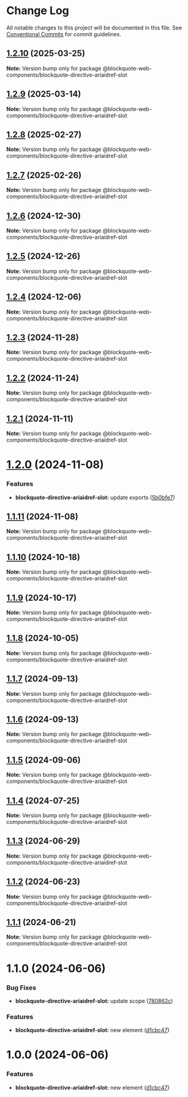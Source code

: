 # Change Log

All notable changes to this project will be documented in this file.
See [Conventional Commits](https://conventionalcommits.org) for commit guidelines.

## [1.2.10](https://github.com/oscarmarina/blockquote-web-components/compare/@blockquote-web-components/blockquote-directive-ariaidref-slot@1.2.9...@blockquote-web-components/blockquote-directive-ariaidref-slot@1.2.10) (2025-03-25)

**Note:** Version bump only for package @blockquote-web-components/blockquote-directive-ariaidref-slot





## [1.2.9](https://github.com/oscarmarina/blockquote-web-components/compare/@blockquote-web-components/blockquote-directive-ariaidref-slot@1.2.8...@blockquote-web-components/blockquote-directive-ariaidref-slot@1.2.9) (2025-03-14)

**Note:** Version bump only for package @blockquote-web-components/blockquote-directive-ariaidref-slot





## [1.2.8](https://github.com/oscarmarina/blockquote-web-components/compare/@blockquote-web-components/blockquote-directive-ariaidref-slot@1.2.7...@blockquote-web-components/blockquote-directive-ariaidref-slot@1.2.8) (2025-02-27)

**Note:** Version bump only for package @blockquote-web-components/blockquote-directive-ariaidref-slot





## [1.2.7](https://github.com/oscarmarina/blockquote-web-components/compare/@blockquote-web-components/blockquote-directive-ariaidref-slot@1.2.6...@blockquote-web-components/blockquote-directive-ariaidref-slot@1.2.7) (2025-02-26)

**Note:** Version bump only for package @blockquote-web-components/blockquote-directive-ariaidref-slot





## [1.2.6](https://github.com/oscarmarina/blockquote-web-components/compare/@blockquote-web-components/blockquote-directive-ariaidref-slot@1.2.5...@blockquote-web-components/blockquote-directive-ariaidref-slot@1.2.6) (2024-12-30)

**Note:** Version bump only for package @blockquote-web-components/blockquote-directive-ariaidref-slot





## [1.2.5](https://github.com/oscarmarina/blockquote-web-components/compare/@blockquote-web-components/blockquote-directive-ariaidref-slot@1.2.4...@blockquote-web-components/blockquote-directive-ariaidref-slot@1.2.5) (2024-12-26)

**Note:** Version bump only for package @blockquote-web-components/blockquote-directive-ariaidref-slot





## [1.2.4](https://github.com/oscarmarina/blockquote-web-components/compare/@blockquote-web-components/blockquote-directive-ariaidref-slot@1.2.3...@blockquote-web-components/blockquote-directive-ariaidref-slot@1.2.4) (2024-12-06)

**Note:** Version bump only for package @blockquote-web-components/blockquote-directive-ariaidref-slot





## [1.2.3](https://github.com/oscarmarina/blockquote-web-components/compare/@blockquote-web-components/blockquote-directive-ariaidref-slot@1.2.2...@blockquote-web-components/blockquote-directive-ariaidref-slot@1.2.3) (2024-11-28)

**Note:** Version bump only for package @blockquote-web-components/blockquote-directive-ariaidref-slot





## [1.2.2](https://github.com/oscarmarina/blockquote-web-components/compare/@blockquote-web-components/blockquote-directive-ariaidref-slot@1.2.1...@blockquote-web-components/blockquote-directive-ariaidref-slot@1.2.2) (2024-11-24)

**Note:** Version bump only for package @blockquote-web-components/blockquote-directive-ariaidref-slot





## [1.2.1](https://github.com/oscarmarina/blockquote-web-components/compare/@blockquote-web-components/blockquote-directive-ariaidref-slot@1.2.0...@blockquote-web-components/blockquote-directive-ariaidref-slot@1.2.1) (2024-11-11)

**Note:** Version bump only for package @blockquote-web-components/blockquote-directive-ariaidref-slot





# [1.2.0](https://github.com/oscarmarina/blockquote-web-components/compare/@blockquote-web-components/blockquote-directive-ariaidref-slot@1.1.11...@blockquote-web-components/blockquote-directive-ariaidref-slot@1.2.0) (2024-11-08)


### Features

* **blockquote-directive-ariaidref-slot:** update exports ([5b0bfe7](https://github.com/oscarmarina/blockquote-web-components/commit/5b0bfe7a696fe2ed361ee043e1cf8409ee88225c))





## [1.1.11](https://github.com/oscarmarina/blockquote-web-components/compare/@blockquote-web-components/blockquote-directive-ariaidref-slot@1.1.10...@blockquote-web-components/blockquote-directive-ariaidref-slot@1.1.11) (2024-11-08)

**Note:** Version bump only for package @blockquote-web-components/blockquote-directive-ariaidref-slot





## [1.1.10](https://github.com/oscarmarina/blockquote-web-components/compare/@blockquote-web-components/blockquote-directive-ariaidref-slot@1.1.9...@blockquote-web-components/blockquote-directive-ariaidref-slot@1.1.10) (2024-10-18)

**Note:** Version bump only for package @blockquote-web-components/blockquote-directive-ariaidref-slot





## [1.1.9](https://github.com/oscarmarina/blockquote-web-components/compare/@blockquote-web-components/blockquote-directive-ariaidref-slot@1.1.8...@blockquote-web-components/blockquote-directive-ariaidref-slot@1.1.9) (2024-10-17)

**Note:** Version bump only for package @blockquote-web-components/blockquote-directive-ariaidref-slot





## [1.1.8](https://github.com/oscarmarina/blockquote-web-components/compare/@blockquote-web-components/blockquote-directive-ariaidref-slot@1.1.7...@blockquote-web-components/blockquote-directive-ariaidref-slot@1.1.8) (2024-10-05)

**Note:** Version bump only for package @blockquote-web-components/blockquote-directive-ariaidref-slot





## [1.1.7](https://github.com/oscarmarina/blockquote-web-components/compare/@blockquote-web-components/blockquote-directive-ariaidref-slot@1.1.6...@blockquote-web-components/blockquote-directive-ariaidref-slot@1.1.7) (2024-09-13)

**Note:** Version bump only for package @blockquote-web-components/blockquote-directive-ariaidref-slot





## [1.1.6](https://github.com/oscarmarina/blockquote-web-components/compare/@blockquote-web-components/blockquote-directive-ariaidref-slot@1.1.5...@blockquote-web-components/blockquote-directive-ariaidref-slot@1.1.6) (2024-09-13)

**Note:** Version bump only for package @blockquote-web-components/blockquote-directive-ariaidref-slot





## [1.1.5](https://github.com/oscarmarina/blockquote-web-components/compare/@blockquote-web-components/blockquote-directive-ariaidref-slot@1.1.4...@blockquote-web-components/blockquote-directive-ariaidref-slot@1.1.5) (2024-09-06)

**Note:** Version bump only for package @blockquote-web-components/blockquote-directive-ariaidref-slot





## [1.1.4](https://github.com/oscarmarina/blockquote-web-components/compare/@blockquote-web-components/blockquote-directive-ariaidref-slot@1.1.3...@blockquote-web-components/blockquote-directive-ariaidref-slot@1.1.4) (2024-07-25)

**Note:** Version bump only for package @blockquote-web-components/blockquote-directive-ariaidref-slot





## [1.1.3](https://github.com/oscarmarina/blockquote-web-components/compare/@blockquote-web-components/blockquote-directive-ariaidref-slot@1.1.2...@blockquote-web-components/blockquote-directive-ariaidref-slot@1.1.3) (2024-06-29)

**Note:** Version bump only for package @blockquote-web-components/blockquote-directive-ariaidref-slot





## [1.1.2](https://github.com/oscarmarina/blockquote-web-components/compare/@blockquote-web-components/blockquote-directive-ariaidref-slot@1.1.1...@blockquote-web-components/blockquote-directive-ariaidref-slot@1.1.2) (2024-06-23)

**Note:** Version bump only for package @blockquote-web-components/blockquote-directive-ariaidref-slot





## [1.1.1](https://github.com/oscarmarina/blockquote-web-components/compare/@blockquote-web-components/blockquote-directive-ariaidref-slot@1.1.0...@blockquote-web-components/blockquote-directive-ariaidref-slot@1.1.1) (2024-06-21)

**Note:** Version bump only for package @blockquote-web-components/blockquote-directive-ariaidref-slot





# 1.1.0 (2024-06-06)

### Bug Fixes

- **blockquote-directive-ariaidref-slot:** update scope ([780862c](https://github.com/oscarmarina/blockquote-web-components/commit/780862c34476727179d08d52392017dd5fee5658))

### Features

- **blockquote-directive-ariaidref-slot:** new element ([d1cbc47](https://github.com/oscarmarina/blockquote-web-components/commit/d1cbc47eb7052ab883ed9d34e5561e4674237a78))

# 1.0.0 (2024-06-06)

### Features

- **blockquote-directive-ariaidref-slot:** new element ([d1cbc47](https://github.com/oscarmarina/blockquote-web-components/commit/d1cbc47eb7052ab883ed9d34e5561e4674237a78))
